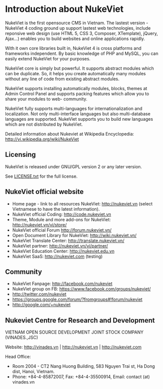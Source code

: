 # Introduction about NukeViet
NukeViet is the first opensource CMS in Vietnam. The lastest version - NukeViet 4 coding ground up support lastest web technologies, include reponsive web design (use HTML 5, CSS 3, Composer, XTemplate), jQuery, Ajax...) enables you to build websites and online applications rapidly.

With it own core libraries built in, NukeViet 4 is cross platforms and frameworks independent. By basic knowledge of PHP and MySQL, you can easily extend NukeViet for your purposes.

NukeViet core is simply but powerful. It supports abstract modules which can be duplicate. So, it helps you create automatically many modules without any line of code from existing abstract modules.

NukeViet supports installing automatically modules, blocks, themes at Admin Control Panel and supports packing features which allow you to share your modules to web- community.

NukeViet fully supports multi-languages for internationalization and localization. Not only multi-interface languages but also multi-database languages are supported. NukeViet supports you to build new languages which are not distributed by NukeViet.

Detailed information about Nukeviet at Wikipedia Encyclopedia: http://vi.wikipedia.org/wiki/NukeViet

## Licensing
NukeViet is released under GNU/GPL version 2 or any later version.

See [LICENSE.txt](LICENSE.txt) for the full license.

## NukeViet official website
  - Home page - link to all resources NukeViet: http://nukeviet.vn (select Vietnamese to have the latest information).
  - NukeViet official Coding: http://code.nukeviet.vn
  - Theme, Module and more add-ons for NukeViet: http://nukeviet.vn/vi/store/
  - NukeViet official Forum http://forum.nukeviet.vn/
  - Open Document Library for NukeViet: http://wiki.nukeviet.vn/
  - NukeViet Translate Center: http://translate.nukeviet.vn/
  - NukeViet partner: http://nukeviet.vn/vi/partner/
  - NukeViet Education Center: http://nukeviet.edu.vn
  - NukeViet SaaS: http://nukeviet.com (testing)

## Community
  - NukeViet Fanpage: http://facebook.com/nukeviet
  - NukeViet group on FB: https://www.facebook.com/groups/nukeviet/
  - http://twitter.com/nukeviet
  - https://groups.google.com/forum/?fromgroups#!forum/nukeviet
  - http://google.com/+nukeviet



## Nukeviet Centre for Research and Development
VIETNAM OPEN SOURCE DEVELOPMENT JOINT STOCK COMPANY (VINADES.,JSC)

Website: http://vinades.vn | http://nukeviet.vn | http://nukeviet.com

Head Office:
  - Room 2004 - CT2 Nang Huong Building, 583 Nguyen Trai st, Ha Dong dist, Hanoi, Vietnam.
  - Phone: +84-4-85872007, Fax: +84-4-35500914, Email: contact (at) vinades.vn
